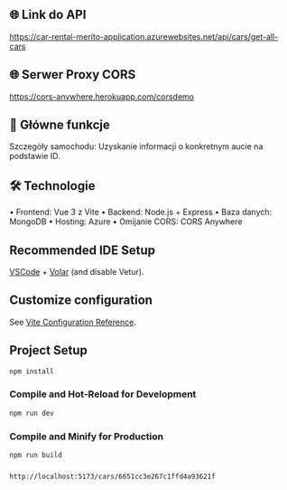 ## 🌐 Link do API
https://car-rental-merito-application.azurewebsites.net/api/cars/get-all-cars
## 🌐 Serwer Proxy CORS
https://cors-anywhere.herokuapp.com/corsdemo
## 🚀 Główne funkcje
Szczegóły samochodu: Uzyskanie informacji o konkretnym aucie na podstawie ID.

##    🛠️ Technologie
 • Frontend: Vue 3 z Vite
 • Backend: Node.js + Express
 • Baza danych: MongoDB
 • Hosting: Azure
 • Omijanie CORS: CORS Anywhere

## Recommended IDE Setup

[VSCode](https://code.visualstudio.com/) + [Volar](https://marketplace.visualstudio.com/items?itemName=Vue.volar) (and disable Vetur).

## Customize configuration

See [Vite Configuration Reference](https://vite.dev/config/).

## Project Setup

```sh
npm install
```

### Compile and Hot-Reload for Development

```sh
npm run dev
```

### Compile and Minify for Production

```sh
npm run build
```
### 
```sh
http://localhost:5173/cars/6651cc3e267c1ffd4a93621f
```
